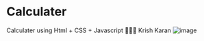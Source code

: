 # Calculater
Calculater using      Html + CSS + Javascript
🧑🏻‍💻 Krish Karan 
![image](https://github.com/Karan-Krish/Calculater/assets/159697389/7558aa16-b0a2-40a4-a49e-eb7b69857545)
